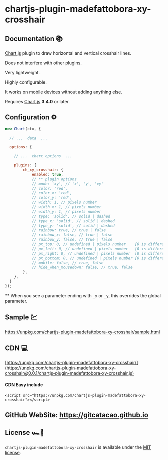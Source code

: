 # chartjs-plugin-madefattobora-xy-crosshair

## Documentation 📚


[Chart.js](http://www.chartjs.org/) plugin to draw horizontal and vertical crosshair lines.

Does not interfere with other plugins.

Very lightweight.

Highly configurable.

It works on mobile devices without adding anything else.

Requires [Chart.js](https://github.com/chartjs/Chart.js/releases) **3.4.0** or later.




## Configuration ⚙️

```javascript
new Chart(ctx, {
	
  // ...  data  ...

  options: {

    // ...  chart options  ...

	plugins: {
		ch_xy_crosshair: {
			enabled: true,
			// ** plugin options
			// mode: 'xy', // 'x', 'y', 'xy' 
			// color: 'red',
			// color_x: 'red',
			// color_y: 'red',
			// width: 1, // pixels number
			// width_x: 1, // pixels number
			// width_y: 1, // pixels number
			// type: 'solid', // solid | dashed
			// type_x: 'solid', // solid | dashed
			// type_y: 'solid', // solid | dashed
			// rainbow: true, // true | false
			// rainbow_x: false, // true | false
			// rainbow_y: false, // true | false
			// px_top: 0, // undefined | pixels number    [0 is different from undefined]
			// px_left: 0, // undefined | pixels number   [0 is different from undefined]
			// px_right: 0, // undefined | pixels number  [0 is different from undefined]
			// px_bottom: 0, // undefined | pixels number [0 is different from undefined]
			// mobile: false, // true, false
			// hide_when_mousedown: false, // true, false
		},
	},
  }
});
```

** When you see a parameter ending with `_x` or `_y`, this overrides the global parameter.

## Sample 💹
https://unpkg.com/chartjs-plugin-madefattobora-xy-crosshair/sample.html

## CDN 💻
[https://unpkg.com/chartjs-plugin-madefattobora-xy-crosshair/](https://unpkg.com/chartjs-plugin-madefattobora-xy-crosshair@0.0.1/chartjs-plugin-madefattobora-xy-crosshair.js)

#### CDN Easy include
```
<script src="https://unpkg.com/chartjs-plugin-madefattobora-xy-crosshair"></script>
```

## GitHub WebSite: https://gitcatacao.github.io

## License 🏎️🍒


`chartjs-plugin-madefattobora-xy-crosshair` is available under the [MIT license](LICENSE.md).











